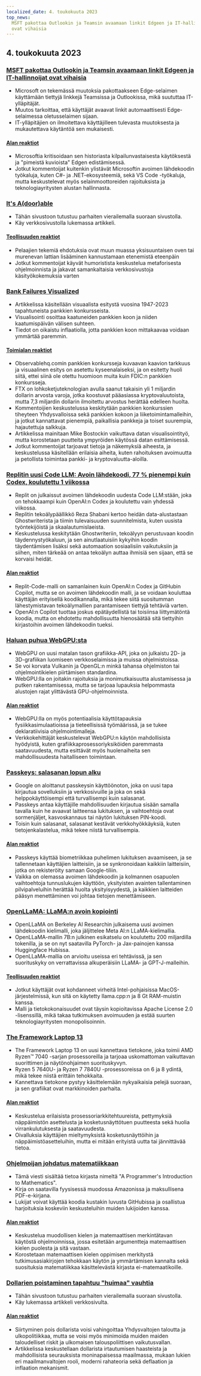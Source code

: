 ```yaml
---
localized_date: 4. toukokuuta 2023
top_news:
  MSFT pakottaa Outlookin ja Teamsin avaamaan linkit Edgeen ja IT-hallinnoijat
  ovat vihaisia
---
```




## 4. toukokuuta 2023

### [MSFT pakottaa Outlookin ja Teamsin avaamaan linkit Edgeen ja IT-hallinnoijat ovat vihaisia](https://www.theverge.com/2023/5/3/23709297/microsoft-edge-force-outlook-teams-web-links-open)

- Microsoft on tekemässä muutoksia pakottaakseen Edge-selaimen käyttämään tiettyjä linkkejä Teamsissa ja Outlookissa, mikä suututtaa IT-ylläpitäjät.
- Muutos tarkoittaa, että käyttäjät avaavat linkit automaattisesti Edge-selaimessa oletusselaimen sijaan.
- IT-ylläpitäjien on ilmoitettava käyttäjilleen tulevasta muutoksesta ja mukautettava käytäntöä sen mukaisesti.

#### [Alan reaktiot](http://news.ycombinator.com/item?id=35800158)

- Microsoftia kritisoidaan sen historiasta kilpailunvastaisesta käytöksestä ja "pimeistä kuvioista" Edgen edistämisessä.
- Jotkut kommentoijat kuitenkin ylistävät Microsoftin avoimen lähdekoodin työkaluja, kuten C#- ja .NET-ekosysteemiä, sekä VS Code -työkaluja, mutta keskustelevat myös selainmoottoreiden rajoituksista ja teknologiayritysten alustan hallinnasta.

### [It's A(door)able](https://ncase.me/door/)

- Tähän sivustoon tutustuu parhaiten vierailemalla suoraan sivustolla.
- Käy verkkosivustolla lukemassa artikkeli.

#### [Teollisuuden reaktiot](http://news.ycombinator.com/item?id=35800492)

- Pelaajien tekemiä ehdotuksia ovat muun muassa yksisuuntaisen oven tai murenevan lattian lisääminen kannustamaan etenemistä eteenpäin
- Jotkut kommentoijat käyvät humoristista keskustelua metaforisesta ohjelmoinnista ja jakavat samankaltaisia verkkosivustoja käsityökokemuksia varten

### [Bank Failures Visualized](https://observablehq.com/@mbostock/bank-failures)

- Artikkelissa käsitellään visuaalista esitystä vuosina 1947-2023 tapahtuneista pankkien konkursseista.
- Visualisointi osoittaa kaatuneiden pankkien koon ja niiden kaatumispäivän välisen suhteen.
- Tiedot on oikaistu inflaatiolla, jotta pankkien koon mittakaavaa voidaan ymmärtää paremmin.

#### [Toimialan reaktiot](http://news.ycombinator.com/item?id=35795975)

- Observablehq.comin pankkien konkursseja kuvaavan kaavion tarkkuus ja visuaalinen esitys on asetettu kyseenalaiseksi, ja on esitetty huoli siitä, ettei siinä ole otettu huomioon muita kuin FDIC:n pankkien konkursseja.
- FTX on lohkoketjuteknologian avulla saanut takaisin yli 1 miljardin dollarin arvosta varoja, jotka koostuvat pääasiassa kryptovaluutoista, mutta 7,3 miljardin dollarin ilmoitettu arvostus herättää edelleen huolta.
- Kommentoijien keskustelussa keskitytään pankkien konkurssien tiheyteen Yhdysvalloissa sekä pankkien kokoon ja liiketoimintamalleihin, ja jotkut kannattavat pienempiä, paikallisia pankkeja ja toiset suurempia, hajautettuja salkkuja.
- Artikkelissa mainitaan Mike Bostockin vaikuttava datan visualisointityö, mutta korostetaan puutteita ympyröiden käytössä datan esittämisessä.
- Jotkut kommentoijat tarjoavat tietoja ja näkemyksiä aiheesta, ja keskustelussa käsitellään erilaisia aiheita, kuten rahoituksen avoimuutta ja petollista toimintaa pankki- ja kryptovaluutta-aloilla.

### [Replitin uusi Code LLM: Avoin lähdekoodi, 77 % pienempi kuin Codex, koulutettu 1 viikossa](https://www.latent.space/p/reza-shabani#details)

- Replit on julkaissut avoimen lähdekoodin uudesta Code LLM:stään, joka on tehokkaampi kuin OpenAI:n Codex ja koulutettu vain yhdessä viikossa.
- Replitin tekoälypäällikkö Reza Shabani kertoo heidän data-alustastaan Ghostwriterista ja tiimin tulevaisuuden suunnitelmista, kuten uusista työntekijöistä ja skaalautumislaeista.
- Keskustelussa keskitytään Ghostwriteriin, tekoälyyn perustuvaan koodin täydennystyökaluun, ja sen ainutlaatuisiin kykyihin koodin täydentämisen lisäksi sekä automaation sosiaalisiin vaikutuksiin ja siihen, miten tärkeää on antaa tekoälyn auttaa ihmisiä sen sijaan, että se korvaisi heidät.

#### [Alan reaktiot](http://news.ycombinator.com/item?id=35803435)

- Replit-Code-malli on samanlainen kuin OpenAI:n Codex ja GitHubin Copilot, mutta se on avoimen lähdekoodin malli, ja se voidaan kouluttaa käyttäjän erityisellä koodikannalla, mikä tekee siitä suositumman lähestymistavan tekoälymallien parantamiseen tiettyjä tehtäviä varten.
- OpenAI:n Copilot tuottaa joskus epätäydellistä tai toisiinsa liittymätöntä koodia, mutta on ehdotettu mahdollisuutta hienosäätää sitä tiettyihin kirjastoihin avoimen lähdekoodin tueksi.

### [Haluan puhua WebGPU:sta](https://cohost.org/mcc/post/1406157-i-want-to-talk-about-webgpu)

- WebGPU on uusi matalan tason grafiikka-API, joka on julkaistu 2D- ja 3D-grafiikan luomiseen verkkoselaimissa ja muissa ohjelmistoissa.
- Se voi korvata Vulkanin ja OpenGL:n minkä tahansa ohjelmiston tai ohjelmointikielen piirtämisen standardina.
- WebGPU:lla on joitakin rajoituksia ja monimutkaisuutta alustamisessa ja putken rakentamisessa, mutta se tarjoaa lupauksia helpommasta alustojen rajat ylittävästä GPU-ohjelmoinnista.

#### [Alan reaktiot](http://news.ycombinator.com/item?id=35800988)

- WebGPU:lla on myös potentiaalisia käyttötapauksia fysiikkasimulaatioissa ja tieteellisissä työmäärissä, ja se tukee deklaratiivisia ohjelmointimalleja.
- Verkkokehittäjät keskustelevat WebGPU:n käytön mahdollisista hyödyistä, kuten grafiikkaprosessoriyksiköiden paremmasta saatavuudesta, mutta esittävät myös huolenaiheita sen mahdollisuudesta haitalliseen toimintaan.

### [Passkeys: salasanan lopun alku](https://blog.google/technology/safety-security/the-beginning-of-the-end-of-the-password/)

- Google on aloittanut passkeysin käyttöönoton, joka on uusi tapa kirjautua sovelluksiin ja verkkosivuille ja joka on sekä helppokäyttöisempi että turvallisempi kuin salasanat.
- Passkeys antaa käyttäjille mahdollisuuden kirjautua sisään samalla tavalla kuin he avaavat laitteensa lukituksen, ja vaihtoehtoja ovat sormenjäljet, kasvoskannaus tai näytön lukituksen PIN-koodi.
- Toisin kuin salasanat, salasanat kestävät verkkohyökkäyksiä, kuten tietojenkalastelua, mikä tekee niistä turvallisempia.

#### [Alan reaktiot](http://news.ycombinator.com/item?id=35801392)

- Passkeys käyttää biometriikkaa puhelimen lukituksen avaamiseen, ja se tallennetaan käyttäjien laitteisiin, ja se synkronoidaan kaikkiin laitteisiin, jotka on rekisteröity samaan Google-tiliin.
- Vaikka on olemassa avoimen lähdekoodin ja kolmannen osapuolen vaihtoehtoja tunnuslukujen käyttöön, yksityisten avainten tallentaminen pilvipalveluihin herättää huolta yksityisyydestä, ja kaikkien laitteiden pääsyn menettäminen voi johtaa tietojen menettämiseen.

### [OpenLLaMA: LLaMA:n avoin kopiointi](https://github.com/openlm-research/open_llama)

- OpenLLaMA on Berkeley AI Researchin julkaisema uusi avoimen lähdekoodin kielimalli, joka jäljittelee Meta AI:n LLaMA-kielimallia.
- OpenLLaMA-mallin 7B:n julkinen esikatselu on koulutettu 200 miljardilla tokenilla, ja se on nyt saatavilla PyTorch- ja Jax-painojen kanssa Huggingface Hubissa.
- OpenLLaMA-mallia on arvioitu useissa eri tehtävissä, ja sen suorituskyky on verrattavissa alkuperäisiin LLaMA- ja GPT-J-malleihin.

#### [Teollisuuden reaktiot](http://news.ycombinator.com/item?id=35798888)

- Jotkut käyttäjät ovat kohdanneet virheitä Intel-pohjaisissa MacOS-järjestelmissä, kun sitä on käytetty llama.cpp:n ja 8 Gt RAM-muistin kanssa.
- Malli ja tietokokonaisuudet ovat täysin kopioitavissa Apache License 2.0 -lisenssillä, mikä takaa tutkimuksen avoimuuden ja estää suurten teknologiayritysten monopolisoinnin.

### [The Framework Laptop 13](https://frame.work/blog/announcing-the-framework-laptop-13-powered-by-amd-ryzen)

- The Framework Laptop 13 on uusi kannettava tietokone, joka toimii AMD Ryzen™ 7040 -sarjan prosessoreilla ja tarjoaa uskomattoman vaikuttavan suorittimen ja näytönohjaimen suorituskyvyn.
- Ryzen 5 7640U- ja Ryzen 7 7840U -prosessoreissa on 6 ja 8 ydintä, mikä tekee niistä erittäin tehokkaita.
- Kannettava tietokone pystyy käsittelemään nykyaikaisia pelejä suoraan, ja sen grafiikat ovat markkinoiden parhaita.

#### [Alan reaktiot](http://news.ycombinator.com/item?id=35802210)

- Keskustelua erilaisista prosessoriarkkitehtuureista, pettymyksiä näppäimistön asettelusta ja kosketusnäyttötuen puutteesta sekä huolia virrankulutuksesta ja saatavuudesta.
- Oivalluksia käyttäjien mieltymyksistä kosketusnäyttöihin ja näppäimistöasetteluihin, mutta ei mitään erityistä uutta tai jännittävää tietoa.

### [Ohjelmoijan johdatus matematiikkaan](https://pimbook.org)

- Tämä viesti sisältää tietoa kirjasta nimeltä "A Programmer's Introduction to Mathematics".
- Kirja on saatavilla fyysisessä muodossa Amazonissa ja maksullisena PDF-e-kirjana.
- Lukijat voivat käyttää koodia kustakin luvusta GitHubissa ja osallistua harjoituksia koskeviin keskusteluihin muiden lukijoiden kanssa.

#### [Alan reaktiot](http://news.ycombinator.com/item?id=35800136)

- Keskustelua muodollisen kielen ja matemaattisen merkintätavan käytöstä ohjelmoinnissa, jossa esitetään argumentteja matemaattisen kielen puolesta ja sitä vastaan.
- Korostetaan matemaattisen kielen oppimisen merkitystä tutkimusasiakirjojen tehokkaan käytön ja ymmärtämisen kannalta sekä suosituksia matematiikkaa käsittelevästä kirjasta ei-matemaatikoille.

### [Dollarien poistaminen tapahtuu "huimaa" vauhtia](https://www.bloomberg.com/news/articles/2023-04-18/de-dollarization-is-happening-at-a-stunning-pace-jen-says)

- Tähän sivustoon tutustuu parhaiten vierailemalla suoraan sivustolla.
- Käy lukemassa artikkeli verkkosivulta.

#### [Alan reaktiot](http://news.ycombinator.com/item?id=35796915)

- Siirtyminen pois dollarista voisi vahingoittaa Yhdysvaltojen taloutta ja ulkopolitiikkaa, mutta se voisi myös minimoida muiden maiden taloudelliset riskit ja ulkomaisen talouspoliittisen vaikutusvallan.
- Artikkelissa keskustellaan dollarista irtautumisen haasteista ja mahdollisista seurauksista moninapaisessa maailmassa, mukaan lukien eri maailmanvaltojen rooli, moderni rahateoria sekä deflaation ja inflaation mekanismit.

</Steps>
